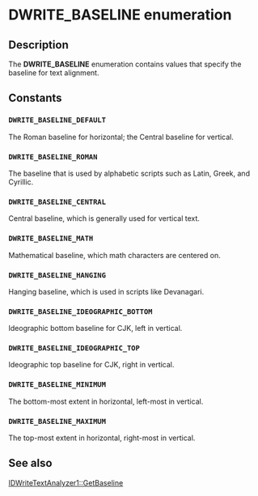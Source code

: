 # DWRITE_BASELINE enumeration

## Description

The **DWRITE_BASELINE** enumeration contains values that specify the baseline for text alignment.

## Constants

### `DWRITE_BASELINE_DEFAULT`

The Roman baseline for horizontal; the Central baseline for vertical.

### `DWRITE_BASELINE_ROMAN`

The baseline that is used by alphabetic scripts such as Latin, Greek, and Cyrillic.

### `DWRITE_BASELINE_CENTRAL`

Central baseline, which is generally used for vertical text.

### `DWRITE_BASELINE_MATH`

Mathematical baseline, which math characters are centered on.

### `DWRITE_BASELINE_HANGING`

Hanging baseline, which is used in scripts like Devanagari.

### `DWRITE_BASELINE_IDEOGRAPHIC_BOTTOM`

Ideographic bottom baseline for CJK, left in vertical.

### `DWRITE_BASELINE_IDEOGRAPHIC_TOP`

Ideographic top baseline for CJK, right in vertical.

### `DWRITE_BASELINE_MINIMUM`

The bottom-most extent in horizontal, left-most in vertical.

### `DWRITE_BASELINE_MAXIMUM`

The top-most extent in horizontal, right-most in vertical.

## See also

[IDWriteTextAnalyzer1::GetBaseline](https://learn.microsoft.com/windows/win32/api/dwrite_1/nf-dwrite_1-idwritetextanalyzer1-getbaseline)